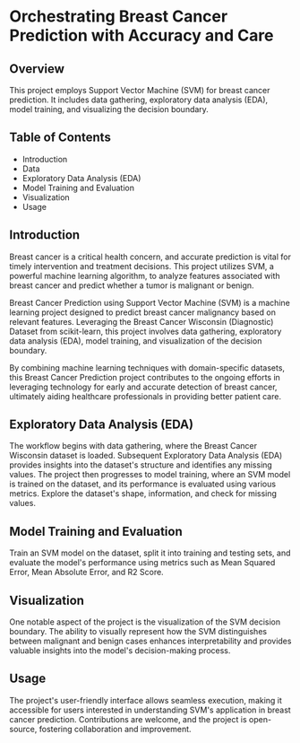 # Orchestrating Breast Cancer Prediction with Accuracy and Care


## Overview

This project employs Support Vector Machine (SVM) for breast cancer prediction. It includes data gathering, exploratory data analysis (EDA), model training, and visualizing the decision boundary.

## Table of Contents
- Introduction
- Data
- Exploratory Data Analysis (EDA)
- Model Training and Evaluation
- Visualization
- Usage

## Introduction
Breast cancer is a critical health concern, and accurate prediction is vital for timely intervention and treatment decisions. This project utilizes SVM, a powerful machine learning algorithm, to analyze features associated with breast cancer and predict whether a tumor is malignant or benign.

Breast Cancer Prediction using Support Vector Machine (SVM) is a machine learning project designed to predict breast cancer malignancy based on relevant features. Leveraging the Breast Cancer Wisconsin (Diagnostic) Dataset from scikit-learn, this project involves data gathering, exploratory data analysis (EDA), model training, and visualization of the decision boundary.


By combining machine learning techniques with domain-specific datasets, this Breast Cancer Prediction project contributes to the ongoing efforts in leveraging technology for early and accurate detection of breast cancer, ultimately aiding healthcare professionals in providing better patient care.

## Exploratory Data Analysis (EDA)
The workflow begins with data gathering, where the Breast Cancer Wisconsin dataset is loaded. Subsequent Exploratory Data Analysis (EDA) provides insights into the dataset's structure and identifies any missing values. The project then progresses to model training, where an SVM model is trained on the dataset, and its performance is evaluated using various metrics.
Explore the dataset's shape, information, and check for missing values.

## Model Training and Evaluation

Train an SVM model on the dataset, split it into training and testing sets, and evaluate the model's performance using metrics such as Mean Squared Error, Mean Absolute Error, and R2 Score.

## Visualization


One notable aspect of the project is the visualization of the SVM decision boundary. The ability to visually represent how the SVM distinguishes between malignant and benign cases enhances interpretability and provides valuable insights into the model's decision-making process.
## Usage


The project's user-friendly interface allows seamless execution, making it accessible for users interested in understanding SVM's application in breast cancer prediction. Contributions are welcome, and the project is open-source, fostering collaboration and improvement.

